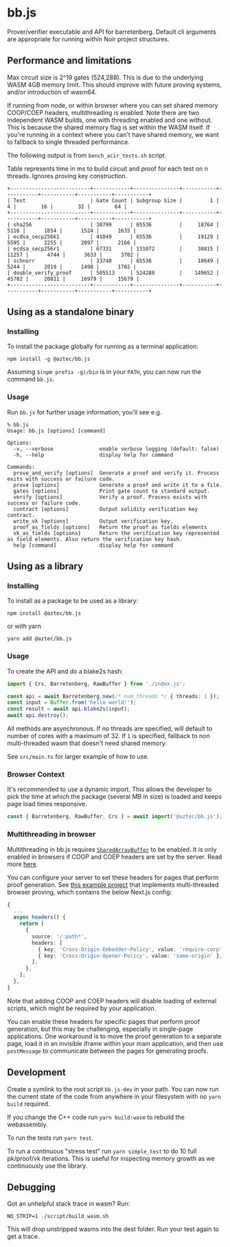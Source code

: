 # bb.js

Prover/verifier executable and API for barretenberg. Default cli arguments are appropriate for running within Noir
project structures.

## Performance and limitations

Max circuit size is 2^19 gates (524,288). This is due to the underlying WASM 4GB memory limit. This should improve
with future proving systems, and/or introduction of wasm64.

If running from node, or within browser where you can set shared memory COOP/COEP headers, multithreading is enabled.
Note there are two independent WASM builds, one with threading enabled and one without. This is because the shared
memory flag is set within the WASM itself. If you're running in a context where you can't have shared memory, we want
to fallback to single threaded performance.

The following output is from `bench_acir_tests.sh` script.

Table represents time in ms to build circuit and proof for each test on n threads.
Ignores proving key construction.

```
+--------------------------+------------+---------------+-----------+-----------+-----------+-----------+-----------+
| Test                     | Gate Count | Subgroup Size |         1 |         4 |        16 |        32 |        64 |
+--------------------------+------------+---------------+-----------+-----------+-----------+-----------+-----------+
| sha256                   | 38799      | 65536         |     18764 |      5116 |      1854 |      1524 |      1635 |
| ecdsa_secp256k1          | 41049      | 65536         |     19129 |      5595 |      2255 |      2097 |      2166 |
| ecdsa_secp256r1          | 67331      | 131072        |     38815 |     11257 |      4744 |      3633 |      3702 |
| schnorr                  | 33740      | 65536         |     18649 |      5244 |      2019 |      1498 |      1702 |
| double_verify_proof      | 505513     | 524288        |    149652 |     45702 |     20811 |     16979 |     15679 |
+--------------------------+------------+---------------+-----------+-----------+-----------+-----------+-----------+
```

## Using as a standalone binary

### Installing

To install the package globally for running as a terminal application:

```
npm install -g @aztec/bb.js
```

Assuming `$(npm prefix -g)/bin` is in your `PATH`, you can now run the command `bb.js`.

### Usage

Run `bb.js` for further usage information, you'll see e.g.

```
% bb.js
Usage: bb.js [options] [command]

Options:
  -v, --verbose               enable verbose logging (default: false)
  -h, --help                  display help for command

Commands:
  prove_and_verify [options]  Generate a proof and verify it. Process exits with success or failure code.
  prove [options]             Generate a proof and write it to a file.
  gates [options]             Print gate count to standard output.
  verify [options]            Verify a proof. Process exists with success or failure code.
  contract [options]          Output solidity verification key contract.
  write_vk [options]          Output verification key.
  proof_as_fields [options]   Return the proof as fields elements
  vk_as_fields [options]      Return the verification key represented as field elements. Also return the verification key hash.
  help [command]              display help for command
```

## Using as a library

### Installing

To install as a package to be used as a library:

```
npm install @aztec/bb.js
```

or with yarn

```
yarn add @aztec/bb.js
```

### Usage

To create the API and do a blake2s hash:

```typescript
import { Crs, Barretenberg, RawBuffer } from './index.js';

const api = await Barretenberg.new(/* num_threads */ { threads: 1 });
const input = Buffer.from('hello world!');
const result = await api.blake2s(input);
await api.destroy();
```

All methods are asynchronous. If no threads are specified, will default to number of cores with a maximum of 32.
If `1` is specified, fallback to non multi-threaded wasm that doesn't need shared memory.

See `src/main.ts` for larger example of how to use.

### Browser Context

It's recommended to use a dynamic import. This allows the developer to pick the time at which the package (several MB
in size) is loaded and keeps page load times responsive.

```typescript
const { Barretenberg, RawBuffer, Crs } = await import('@aztec/bb.js');
```

### Multithreading in browser

Multithreading in bb.js requires [`SharedArrayBuffer`](https://developer.mozilla.org/en-US/docs/Web/JavaScript/Reference/Global_Objects/SharedArrayBuffer) to be enabled. It is only enabled in browsers if COOP and COEP headers are set by the server. Read more [here](https://developer.mozilla.org/en-US/docs/Web/JavaScript/Reference/Global_Objects/SharedArrayBuffer#security_requirements).

You can configure your server to set these headers for pages that perform proof generation. See [this example project](https://github.com/saleel/gitclaim/blob/main/app/next.config.mjs#L48-L67) that implements multi-threaded browser proving, which contains the below Next.js config:

```typescript
{
  ...
  async headers() {
    return [
      {
        source: '/:path*',
        headers: [
          { key: 'Cross-Origin-Embedder-Policy', value: 'require-corp' },
          { key: 'Cross-Origin-Opener-Policy', value: 'same-origin' },
        ],
      },
    ];
  },
}
```

Note that adding COOP and COEP headers will disable loading of external scripts, which might be required by your application.

You can enable these headers for specific pages that perform proof generation, but this may be challenging, especially in single-page applications. One workaround is to move the proof generation to a separate page, load it in an invisible iframe within your main application, and then use `postMessage` to communicate between the pages for generating proofs.

## Development

Create a symlink to the root script `bb.js-dev` in your path. You can now run the current state of the code from
anywhere in your filesystem with no `yarn build` required.

If you change the C++ code run `yarn build:wasm` to rebuild the webassembly.

To run the tests run `yarn test`.

To run a continuous "stress test" run `yarn simple_test` to do 10 full pk/proof/vk iterations. This is useful for
inspecting memory growth as we continuously use the library.

## Debugging

Got an unhelpful stack trace in wasm? Run:

```
NO_STRIP=1 ./script/build_wasm.sh
```

This will drop unstripped wasms into the dest folder. Run your test again to get a trace.
